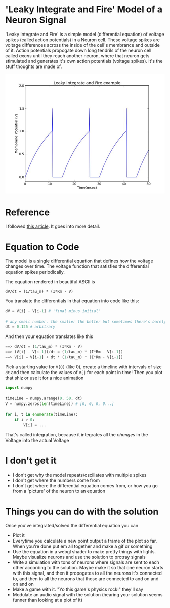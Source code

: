'Leaky Integrate and Fire' Model of a Neuron Signal
==========================================================================

'Leaky Integrate and Fire' is a simple model (differential equation) of
voltage spikes (called action potentials) in a Neuron cell. These voltage spikes
are voltage differences across the inside of the cell's membrance and outside of it.
Action potentials propogate down long tendrils of the neuron cell called *axons*
until they reach another neuron, where that neuron gets stimulated and generates
it's own action potentials (voltage spikes). It's the stuff thoughts are made of.

![](plot.jpg)

Reference
=========
I followed [this article](http://www.neurdon.com/2011/01/19/neural-modeling-with-python-part-1/).
It goes into more detail.

Equation to Code
========
The model is a single differential equation that defines how the voltage changes over time.
The voltage function that satisfies the differential equation spikes periodically.

The equation rendered in beautiful ASCII is
```
dV/dt = (1/tau_m) * (I*Rm - V)
```

You translate the differentials in that equation into code like this:
```python
dV = V[i] - V[i-1] # 'final minus initial'

# any small number. the smaller the better but sometimes there's barely a difference once you get small enough
dt = 0.125 # arbitrary
```

And then your equation translates like this
```python
==> dV/dt = (1/tau_m) * (I*Rm - V)
==> (V[i] - V[i-1])/dt = (1/tau_m) * (I*Rm - V[i-1])
==> V[i] = V[i-1] + dt * (1/tau_m) * (I*Rm - V[i-1])
```

Pick a starting value for `V[0]` (like 0), create a timeline with intervals of size `dt`
and then calculate the values of `V[]` for each point in time! Then you plot that shiz or use it for a nice animation

```python
import numpy

timeLine = numpy.arange(0, 50, dt)
V = numpy.zeros(len(timeLine)) # [0, 0, 0, 0...]

for i, t in enumerate(timeLine):
    if i > 0:
        V[i] = ...
```

That's called integration, because it integrates all the _changes_ in the Voltage into the actual Voltage

I don't get it
==============

* I don't get why the model repeats/oscillates with multiple spikes
* I don't get where the numbers come from
* I don't get where the differential equation comes from, or how you go from a 'picture' of the neuron to an equation

Things you can do with the solution
===============================
Once you've integrated/solved the differential equation you can

* Plot it
* Everytime you calculate a new point output a frame of the plot so far. When you're done put em all together and make a gif or something
* Use the equation in a webgl shader to make pretty things with lights. Maybe visualize neurons and use the solution to protray
signals
* Write a simulation with tons of neurons where signals are sent to each other according to the solution. Maybe make it so that one neuron starts with this signal, and then it propogates to all the neurons it's connected to, and then to all the neurons that those are connected to and on and on and on
* Make a game with it. "Yo this game's physics rock!" they'll say
* Modulate an audio signal with the solution (hearing your solution seems funner than looking at a plot of it)


